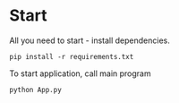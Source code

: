 # Start
All you need to start - install dependencies.
```
pip install -r requirements.txt
```
To start application, call main program
```
python App.py
```